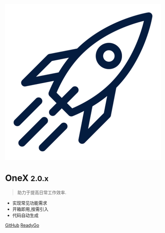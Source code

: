 ![logo](_media/icon.svg ':size=120x120')

# OneX <small>2.0.x</small>

> 助力于提高日常工作效率.

- 实现常见功能需求
- 开箱即用,按需引入
- 代码自动生成

[GitHub](https://github.com/zhangchaoxu/onex-boot/)
[ReadyGo](#onex)
